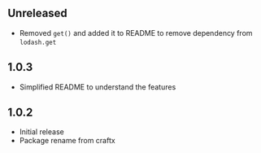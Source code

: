## Unreleased
- Removed `get()` and added it to README to remove dependency from `lodash.get`

## 1.0.3
- Simplified README to understand the features
## 1.0.2
- Initial release
- Package rename from craftx
